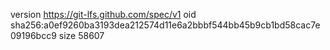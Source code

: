 version https://git-lfs.github.com/spec/v1
oid sha256:a0ef9260ba3193dea212574d11e6a2bbbf544bb45b9cb1bd58cac7e09196bcc9
size 58607
